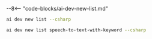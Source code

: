 --8<-- "code-blocks/ai-dev-new-list.md"

```bash title="List only C# samples"
ai dev new list --csharp
```

```bash title="Filter the list by name"
ai dev new list speech-to-text-with-keyword --csharp
```